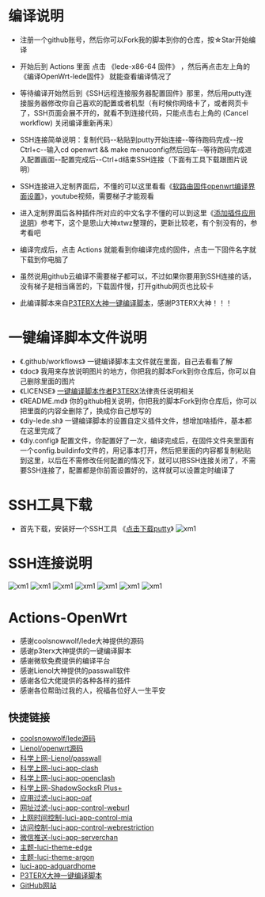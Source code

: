         
# 编译说明
- 注册一个github账号，然后你可以Fork我的脚本到你的仓库，按☆Star开始编译

- 开始后到 Actions 里面 点击 《lede-x86-64 固件》 ，然后再点击左上角的 《编译OpenWrt-lede固件》 就能查看编译情况了

- 等待编译开始然后到《SSH远程连接服务器配置固件》那里，然后用putty连接服务器修改你自己喜欢的配置或者机型（有时候你网络卡了，或者网页卡了，SSH页面会展不开的，就看不到连接代码，只能点击右上角的 (Cancel workflow) 关闭编译重新再来）

- SSH连接简单说明：复制代码--粘贴到putty开始连接--等待跑码完成--按Ctrl+c--输入cd openwrt && make menuconfig然后回车--等待跑码完成进入配置画面--配置完成后--Ctrl+d结束SSH连接（下面有工具下载跟图片说明）

- SSH连接进入定制界面后，不懂的可以这里看看《[软路由固件openwrt编译界面设置](https://www.youtube.com/watch?v=jEE_J6-4E3Y)》，youtube视频，需要梯子才能观看

- 进入定制界面后各种插件所对应的中文名字不懂的可以到这里《[添加插件应用说明](https://www.right.com.cn/forum/thread-3682029-1-1.html)》参考下，这个是恩山大神xtwz整理的，更新比较老，有个别没有的，参考看吧

- 编译完成后，点击 Actions 就能看到你编译完成的固件，点击一下固件名字就下载到你电脑了

- 虽然说用github云编译不需要梯子都可以，不过如果你要用到SSH连接的话，没有梯子是相当痛苦的，下载固件慢，打开github网页也比较卡

- 此编译脚本来自[P3TERX大神一键编译脚本](https://github.com/P3TERX/Actions-OpenWrt)，感谢P3TERX大神！！！


# 一键编译脚本文件说明
- 《.github/workflows》   一键编译脚本主文件就在里面，自己去看看了解
- 《doc》   我用来存放说明图片的地方，你把我的脚本Fork到你仓库后，你可以自己删除里面的图片
- 《LICENSE》   [一键编译脚本作者P3TERX](https://github.com/P3TERX/Actions-OpenWrt)法律责任说明相关
- 《README.md》    你的github相关说明，你把我的脚本Fork到你仓库后，你可以把里面的内容全删除了，换成你自己想写的
- 《diy-lede.sh》    一键编译脚本的设置自定义插件文件，想增加啥插件，基本都在这里完成了
- 《diy.config》    配置文件，你配置好了一次，编译完成后，在固件文件夹里面有一个config.buildinfo文件的，用记事本打开，然后把里面的内容都复制粘贴到这里，以后在不需修改任何配置的情况下，就可以把SSH连接关闭了，不需要SSH连接了，配置都是你前面设置好的，这样就可以设置定时编译了


# SSH工具下载
- 首先下载，安装好一个SSH工具 《[点击下载putty](https://www.chiark.greenend.org.uk/~sgtatham/putty/releases/0.74.html)》
![xm1](doc/111.png)


# SSH连接说明
![xm1](doc/01.png)
![xm1](doc/02.png)
![xm1](doc/03.png)
![xm1](doc/04.png)
![xm1](doc/05.png)
![xm1](doc/06.png)
![xm1](doc/07.png)


# Actions-OpenWrt

- 感谢coolsnowwolf/lede大神提供的源码
- 感谢p3terx大神提供的一键编译脚本
- 感谢微软免费提供的编译平台
- 感谢Lienol大神提供的passwall软件
- 感谢各位大佬提供的各种各样的插件
- 感谢各位帮助过我的人，祝福各位好人一生平安



## 快捷链接

- [coolsnowwolf/lede源码](https://github.com/coolsnowwolf/lede.git)
- [Lienol/openwrt源码](https://github.com/Lienol/openwrt.git)
- [科学上网-Lienol/passwall](https://github.com/Lienol/openwrt-package.git)
- [科学上网-luci-app-clash](https://github.com/frainzy1477/luci-app-clash.git)
- [科学上网-luci-app-openclash](https://github.com/awesome-openwrt/luci-app-openclash)
- [科学上网-ShadowSocksR Plus+](https://github.com/fw876/helloworld.git)
- [应用过滤-luci-app-oaf](https://github.com/destan19/OpenAppFilter.git)
- [网址过滤-luci-app-control-weburl](https://github.com/lariboo/luci-app-control-weburl.git)
- [上网时间控制-luci-app-control-mia](https://github.com/lariboo/luci-app-control-mia.git)
- [访问控制-luci-app-control-webrestriction](https://github.com/lariboo/luci-app-control-webrestriction.git)
- [微信推送-luci-app-serverchan](https://github.com/tty228/luci-app-serverchan.git)
- [主题-luci-theme-edge](https://github.com/garypang13/luci-theme-edge/tree/18.06)
- [主题-luci-theme-argon](https://github.com/jerrykuku/luci-theme-argon/tree/18.06)
- [luci-app-adguardhome](https://github.com/rufengsuixing/luci-app-adguardhome.git)
- [P3TERX大神一键编译脚本](https://github.com/P3TERX/Actions-OpenWrt)
- [GitHub网站](https://github.com)
